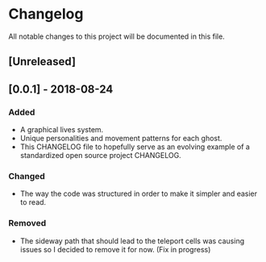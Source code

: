 # Changelog
All notable changes to this project will be documented in this file.

## [Unreleased]

## [0.0.1] - 2018-08-24
### Added
- A graphical lives system.
- Unique personalities and movement patterns for each ghost.
- This CHANGELOG file to hopefully serve as an evolving example of a
  standardized open source project CHANGELOG.

### Changed
- The way the code was structured in order to make it simpler and easier to read.

### Removed
- The sideway path that should lead to the teleport cells was causing issues so
  I decided to remove it for now. (Fix in progress)
